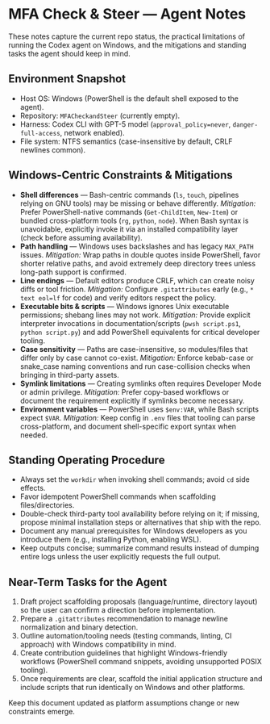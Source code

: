 # MFA Check & Steer — Agent Notes

These notes capture the current repo status, the practical limitations of running the Codex agent on Windows, and the mitigations and standing tasks the agent should keep in mind.

## Environment Snapshot
- Host OS: Windows (PowerShell is the default shell exposed to the agent).
- Repository: `MFACheckandSteer` (currently empty).
- Harness: Codex CLI with GPT-5 model (`approval_policy=never`, `danger-full-access`, network enabled).
- File system: NTFS semantics (case-insensitive by default, CRLF newlines common).

## Windows-Centric Constraints & Mitigations
- **Shell differences** — Bash-centric commands (`ls`, `touch`, pipelines relying on GNU tools) may be missing or behave differently. *Mitigation:* Prefer PowerShell-native commands (`Get-ChildItem`, `New-Item`) or bundled cross-platform tools (`rg`, `python`, `node`). When Bash syntax is unavoidable, explicitly invoke it via an installed compatibility layer (check before assuming availability).
- **Path handling** — Windows uses backslashes and has legacy `MAX_PATH` issues. *Mitigation:* Wrap paths in double quotes inside PowerShell, favor shorter relative paths, and avoid extremely deep directory trees unless long-path support is confirmed.
- **Line endings** — Default editors produce CRLF, which can create noisy diffs or tool friction. *Mitigation:* Configure `.gitattributes` early (e.g., `* text eol=lf` for code) and verify editors respect the policy.
- **Executable bits & scripts** — Windows ignores Unix executable permissions; shebang lines may not work. *Mitigation:* Provide explicit interpreter invocations in documentation/scripts (`pwsh script.ps1`, `python script.py`) and add PowerShell equivalents for critical developer tooling.
- **Case sensitivity** — Paths are case-insensitive, so modules/files that differ only by case cannot co-exist. *Mitigation:* Enforce kebab-case or snake_case naming conventions and run case-collision checks when bringing in third-party assets.
- **Symlink limitations** — Creating symlinks often requires Developer Mode or admin privilege. *Mitigation:* Prefer copy-based workflows or document the requirement explicitly if symlinks become necessary.
- **Environment variables** — PowerShell uses `$env:VAR`, while Bash scripts expect `$VAR`. *Mitigation:* Keep config in `.env` files that tooling can parse cross-platform, and document shell-specific export syntax when needed.

## Standing Operating Procedure
- Always set the `workdir` when invoking shell commands; avoid `cd` side effects.
- Favor idempotent PowerShell commands when scaffolding files/directories.
- Double-check third-party tool availability before relying on it; if missing, propose minimal installation steps or alternatives that ship with the repo.
- Document any manual prerequisites for Windows developers as you introduce them (e.g., installing Python, enabling WSL).
- Keep outputs concise; summarize command results instead of dumping entire logs unless the user explicitly requests the full output.

## Near-Term Tasks for the Agent
1. Draft project scaffolding proposals (language/runtime, directory layout) so the user can confirm a direction before implementation.
2. Prepare a `.gitattributes` recommendation to manage newline normalization and binary detection.
3. Outline automation/tooling needs (testing commands, linting, CI approach) with Windows compatibility in mind.
4. Create contribution guidelines that highlight Windows-friendly workflows (PowerShell command snippets, avoiding unsupported POSIX tooling).
5. Once requirements are clear, scaffold the initial application structure and include scripts that run identically on Windows and other platforms.

Keep this document updated as platform assumptions change or new constraints emerge.
